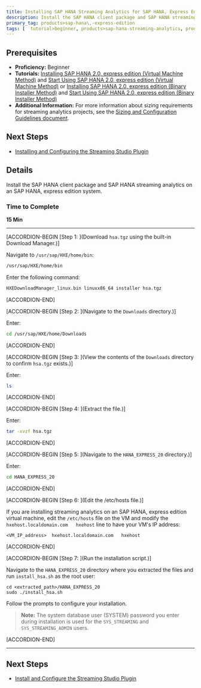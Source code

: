 ```yaml
---
title: Installing SAP HANA Streaming Analytics for SAP HANA, Express Edition
description: Install the SAP HANA client package and SAP HANA streaming analytics on an SAP HANA, express edition system.
primary_tag: products>sap-hana\,-express-edition
tags: [  tutorial>beginner, products>sap-hana-streaming-analytics, products>sap-hana\,-express-edition   ]
---
```


## Prerequisites  
- **Proficiency:** Beginner
- **Tutorials:** [Installing SAP HANA 2.0, express edition (Virtual Machine Method)](https://www.sap.com/developer/tutorials/hxe-ua-installing-vm-image.html) and [Start Using SAP HANA 2.0, express edition (Virtual Machine Method)](https://www.sap.com/developer/tutorials/hxe-ua-getting-started-vm.html) or [Installing SAP HANA 2.0, express edition (Binary Installer Method)](https://www.sap.com/developer/tutorials/hxe-ua-installing-binary.html) and [Start Using SAP HANA 2.0, express edition (Binary Installer Method)](https://www.sap.com/developer/tutorials/hxe-ua-getting-started-binary.html)
- **Additional Information:** For more information about sizing requirements for streaming analytics projects, see the [Sizing and Configuration Guidelines document](https://www.sap.com/documents/2017/01/783a6b39-a47c-0010-82c7-eda71af511fa.html).


## Next Steps
- [Installing and Configuring the Streaming Studio Plugin](https://www.sap.com/developer/tutorials/hxe-ua-streaming-plugin.html)

## Details
Install the SAP HANA client package and SAP HANA streaming analytics on an SAP HANA, express edition system.

### Time to Complete
**15 Min**

---

[ACCORDION-BEGIN [Step 1: ](Download `hsa.tgz` using the built-in Download Manager.)]

Navigate to `/usr/sap/HXE/home/bin`:

```bash
/usr/sap/HXE/home/bin
```

Enter the following command:

```bash
HXEDownloadManager_linux.bin linuxx86_64 installer hsa.tgz
```

[ACCORDION-END]

[ACCORDION-BEGIN [Step 2: ](Navigate to the `Downloads` directory.)]

Enter:

```bash
cd /usr/sap/HXE/home/Downloads
```

[ACCORDION-END]

[ACCORDION-BEGIN [Step 3: ](View the contents of the `Downloads` directory to confirm `hsa.tgz` exists.)]

Enter:

```bash
ls
```

[ACCORDION-END]

[ACCORDION-BEGIN [Step 4: ](Extract the file.)]

Enter:

```bash
tar -xvzf hsa.tgz
```

[ACCORDION-END]

[ACCORDION-BEGIN [Step 5: ](Navigate to the `HANA_EXPRESS_20` directory.)]

Enter:

```bash
cd HANA_EXPRESS_20
```

[ACCORDION-END]

[ACCORDION-BEGIN [Step 6: ](Edit the /etc/hosts file.)]

If you are installing streaming analytics on an SAP HANA, express edition virtual machine, edit the `/etc/hosts` file on the VM and modify the `hxehost.localdomain.com   hxehost` line to have your VM's IP address:

```
<VM_IP_address>  hxehost.localdomain.com   hxehost
```    

[ACCORDION-END]

[ACCORDION-BEGIN [Step 7: ](Run the installation script.)]

Navigate to the `HANA_EXPRESS_20` directory where you extracted the files and run `install_hsa.sh` as the root user:

```
cd <extracted_path>/HANA_EXPRESS_20
sudo ./install_hsa.sh
```

Follow the prompts to configure your installation.

>**Note:**
> The system database user (SYSTEM) password you enter during installation is used for the `SYS_STREAMING` and `SYS_STREAMING_ADMIN` users.


[ACCORDION-END]


---

## Next Steps
- [Install and Configure the Streaming Studio Plugin](https://www.sap.com/developer/tutorials/hxe-ua-streaming-plugin.html)
